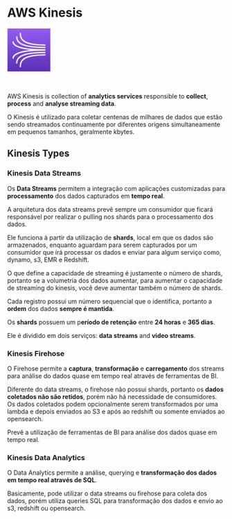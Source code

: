 # AWS Kinesis

<img height=100px; alt="kinesis_logo" src="../../../images/kinesis.png" />

<p>&nbsp;</p>

AWS Kinesis is collection of **analytics services** responsible to **collect**, **process** and **analyse streaming data**.

O Kinesis é utilizado para coletar centenas de milhares de dados que estão sendo streamados continuamente por diferentes origens simultaneamente em pequenos tamanhos, geralmente kbytes.

## Kinesis Types

### Kinesis Data Streams

Os **Data Streams** permitem a integração com aplicações customizadas para **processamento** dos dados capturados em **tempo real**. 

A arquitetura dos data streams prevê sempre um consumidor que ficará responsável por realizar o pulling nos shards para o processamento dos dados.

Ele funciona à partir da utilização de **shards**, local em que os dados são armazenados, enquanto aguardam para serem capturados por um consumidor que irá processar os dados e enviar para algum serviço como, dynamo, s3, EMR e Redshift.

O que define a capacidade de streaming é justamente o número de shards, portanto se a volumetria dos dados aumentar, para aumentar o capacidade de streaming do kinesis, você deve aumentar também o número de shards.

Cada registro possui um número sequencial que o identifica, portanto a **ordem** dos dados **sempre é mantida**.

Os **shards** possuem um p**eríodo de retenção** entre **24 horas** e **365 dias**.

Ele é dividido em dois serviços: **data streams** and **video streams**.

### Kinesis Firehose

O Firehose permite a **captura**, **transformação** e **carregamento** dos streams para análise do dados quase em tempo real através de ferramentas de BI.

Diferente do data streams, o firehose não possui shards, portanto os **dados coletados não são retidos**, porém não há necessidade de consumidores. Os dados coletados podem opcionalmente serem transformados por uma lambda e depois enviados ao S3 e após ao redshift ou somente enviados ao opensearch.

Prevê a utilização de ferramentas de BI para análise dos dados quase em tempo real.

### Kinesis Data Analytics

O Data Analytics permite a análise, querying e **transformação dos dados em tempo real através de SQL**.

Basicamente, pode utilizar o data streams ou firehose para coleta dos dados, porém utiliza queries SQL para transformação dos dados e envio ao s3, redshift ou opensearch.